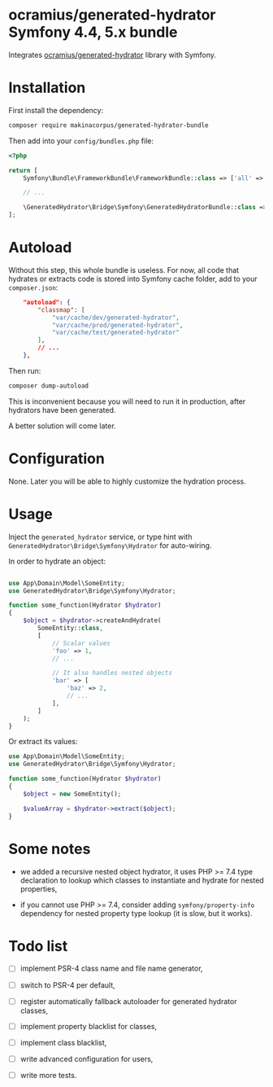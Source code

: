 # ocramius/generated-hydrator Symfony 4.4, 5.x bundle

Integrates [ocramius/generated-hydrator](https://github.com/Ocramius/GeneratedHydrator)
library with Symfony.

# Installation

First install the dependency:

```sh
composer require makinacorpus/generated-hydrator-bundle
```

Then add into your `config/bundles.php` file:

```php
<?php

return [
    Symfony\Bundle\FrameworkBundle\FrameworkBundle::class => ['all' => true],

    // ...

    \GeneratedHydrator\Bridge\Symfony\GeneratedHydratorBundle::class => ['all' => true],
];
```

# Autoload

Without this step, this whole bundle is useless. For now, all code that
hydrates or extracts code is stored into Symfony cache folder, add to
your `composer.json`:

```json
    "autoload": {
        "classmap": [
            "var/cache/dev/generated-hydrator",
            "var/cache/prod/generated-hydrator",
            "var/cache/test/generated-hydrator"
        ],
        // ...
    },
```

Then run:

```sh
composer dump-autoload
```

This is inconvenient because you will need to run it in production, after
hydrators have been generated.

A better solution will come later.

# Configuration

None. Later you will be able to highly customize the hydration process.

# Usage

Inject the `generated_hydrator` service, or type hint with
`GeneratedHydrator\Bridge\Symfony\Hydrator` for auto-wiring.

In order to hydrate an object:

```php

use App\Domain\Model\SomeEntity;
use GeneratedHydrator\Bridge\Symfony\Hydrator;

function some_function(Hydrator $hydrator)
{
    $object = $hydrator->createAndHydrate(
        SomeEntity::class,
        [
            // Scalar values
            'foo' => 1,
            // ...

            // It also handles nested objects
            'bar' => [
                'baz' => 2,
                // ...
            ],
        ]
    );
}
```

Or extract its values:

```php
use App\Domain\Model\SomeEntity;
use GeneratedHydrator\Bridge\Symfony\Hydrator;

function some_function(Hydrator $hydrator)
{
    $object = new SomeEntity();

    $valueArray = $hydrator->extract($object);
}
```

# Some notes

 - we added a recursive nested object hydrator, it uses PHP >= 7.4 type declaration
   to lookup which classes to instantiate and hydrate for nested properties,

 - if you cannot use PHP >= 7.4, consider adding `symfony/property-info` dependency
   for nested property type lookup (it is slow, but it works).

# Todo list

 - [ ] implement PSR-4 class name and file name generator,
 - [ ] switch to PSR-4 per default,
 - [ ] register automatically fallback autoloader for generated hydrator classes,
 - [ ] implement property blacklist for classes,
 - [ ] implement class blacklist,
 - [ ] write advanced configuration for users,
 - [ ] write more tests.

